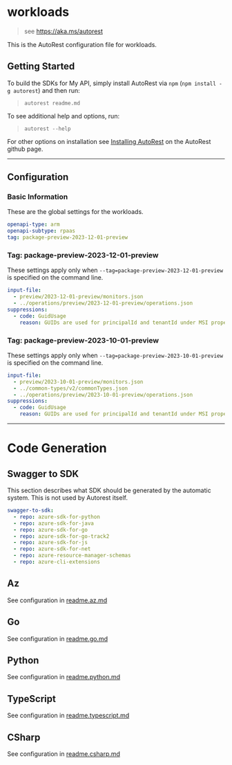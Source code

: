 # workloads

> see https://aka.ms/autorest

This is the AutoRest configuration file for workloads.

## Getting Started

To build the SDKs for My API, simply install AutoRest via `npm` (`npm install -g autorest`) and then run:

> `autorest readme.md`

To see additional help and options, run:

> `autorest --help`

For other options on installation see [Installing AutoRest](https://aka.ms/autorest/install) on the AutoRest github page.

---

## Configuration

### Basic Information

These are the global settings for the workloads.

``` yaml
openapi-type: arm
openapi-subtype: rpaas
tag: package-preview-2023-12-01-preview
```


### Tag: package-preview-2023-12-01-preview

These settings apply only when `--tag=package-preview-2023-12-01-preview` is specified on the command line.

```yaml $(tag) == 'package-preview-2023-12-01-preview'
input-file:
  - preview/2023-12-01-preview/monitors.json
  - ../operations/preview/2023-12-01-preview/operations.json
suppressions:
  - code: GuidUsage
    reason: GUIDs are used for principalId and tenantId under MSI properties.
```
### Tag: package-preview-2023-10-01-preview

These settings apply only when `--tag=package-preview-2023-10-01-preview` is specified on the command line.

``` yaml $(tag) == 'package-preview-2023-10-01-preview'
input-file:
  - preview/2023-10-01-preview/monitors.json
  - ../common-types/v2/commonTypes.json
  - ../operations/preview/2023-10-01-preview/operations.json
suppressions:
  - code: GuidUsage
    reason: GUIDs are used for principalId and tenantId under MSI properties.
```

---

# Code Generation

## Swagger to SDK

This section describes what SDK should be generated by the automatic system.
This is not used by Autorest itself.

``` yaml $(swagger-to-sdk)
swagger-to-sdk:
  - repo: azure-sdk-for-python
  - repo: azure-sdk-for-java
  - repo: azure-sdk-for-go
  - repo: azure-sdk-for-go-track2
  - repo: azure-sdk-for-js
  - repo: azure-sdk-for-net
  - repo: azure-resource-manager-schemas
  - repo: azure-cli-extensions
```

## Az

See configuration in [readme.az.md](./readme.az.md)

## Go

See configuration in [readme.go.md](./readme.go.md)

## Python

See configuration in [readme.python.md](./readme.python.md)

## TypeScript

See configuration in [readme.typescript.md](./readme.typescript.md)

## CSharp

See configuration in [readme.csharp.md](./readme.csharp.md)
